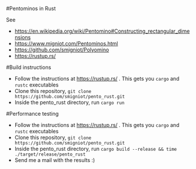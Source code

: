 #Pentominos in Rust

See
* https://en.wikipedia.org/wiki/Pentomino#Constructing_rectangular_dimensions
* https://www.migniot.com/Pentominos.html
* https://github.com/smigniot/Polyomino
* https://rustup.rs/

#Build instructions

* Follow the instructions at https://rustup.rs/ . This gets you `cargo` and `rustc` executables
* Clone this repository, `git clone https://github.com/smigniot/pento_rust.git`
* Inside the pento_rust directory, run `cargo run`

#Performance testing

* Follow the instructions at https://rustup.rs/ . This gets you `cargo` and `rustc` executables
* Clone this repository, `git clone https://github.com/smigniot/pento_rust.git`
* Inside the pento_rust directory, run `cargo build --release && time ./target/release/pento_rust`
* Send me a mail with the results :)

